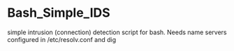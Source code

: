 # Bash_Simple_IDS
simple intrusion (connection) detection script for bash. Needs name servers configured in /etc/resolv.conf and dig
